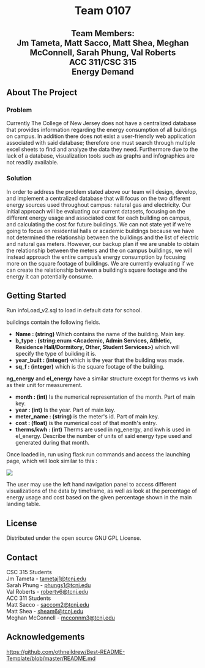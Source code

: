 <!-- TEAM INTRODUCTION -->

<h1 align="center">Team 0107</h1>
<h2 align="center">
  Team Members: 
  <br />
  Jm Tameta, Matt Sacco, Matt Shea, Meghan McConnell, Sarah Phung, Val Roberts
  <br />
  ACC 311/CSC 315
  <br />
  Energy Demand
</h2>


<!-- PROJECT BREAKDOWN -->
## About The Project
### Problem 
Currently The College of New Jersey does not have a centralized database that provides information regarding the energy consumption of all buildings on campus. In addition there does not exist a user-friendly web application associated with said database; therefore one must search through multiple excel sheets to find and analyze the data they need. Furthermore due to the lack of a database, visualization tools such as graphs and infographics are not readily available. 

### Solution
In order to address the problem stated above our team will design, develop, and implement a centralized database that will focus on the two different energy sources used throughout campus: natural gas and electricity. Our initial approach will be evaluating our current datasets, focusing on the different energy usage and associated cost for each building on campus, and calculating the cost for future buildings. We can not state yet if we’re going to focus on residential halls or academic buildings because we have not determined the relationship between the buildings and the list of electric and natural gas meters.
However, our backup plan if we are unable to obtain the relationship between the meters and the on campus buildings, we will instead approach the entire campus’s energy consumption by focusing more on the square footage of buildings. We are currently evaluating if we can create the relationship between a building’s square footage and the energy it can potentially consume. 


## Getting Started
Run infoLoad_v2.sql to load in default data for school.

buildings contain the following fields.

 - **Name : (string)** Which contains the name of the building. Main key.
 - **b_type : (string:enum <Academic, Admin Services, Athletic, Residence Hall/Dormitory, Other, Student Services>)** which will specify the type of building it is.
 - **year_built : (integer)** which is the year that the building was made.
 - **sq_f : (integer)** which is the square footage of the building.

**ng_energy** and **el_energy** have a similar structure except for therms vs kwh as their unit for measurement.

 - **month : (int)** Is the numerical representation of the month. Part of main key.
 - **year : (int)** Is the year. Part of main key.
 - **meter_name : (string)** is the meter's id. Part of main key.
 - **cost : (float)** is the numerical cost of that month's entry.
 - **therms/kwh : (int)** Therms are used in ng_energy, and kwh is used in el_energy. Describe the number of units of said energy type used and generated during that month.

Once loaded in, run using flask run commands and access the launching page, which will look similar to this :

![](https://github.com/TCNJ-degoodj/cab-project-01-7/blob/main/doc/img/launchAreaGraph.png)

The user may use the left hand navigation panel to access different visualizations of the data by timeframe, as well as look at the percentage of energy usage and cost based on the given percentage shown in the main landing table.

## License
Distributed under the open source GNU GPL License.

## Contact
CSC 315 Students
<br />
Jm Tameta - tametaj1@tcnj.edu
<br />
Sarah Phung - phungs1@tcnj.edu
<br />
Val Roberts - robertv6@tcnj.edu
<br />
ACC 311 Students
<br />
Matt Sacco - saccom2@tcnj.edu
<br />
Matt Shea - sheam6@tcnj.edu
<br />
Meghan McConnell - 	mcconnm3@tcnj.edu


## Acknowledgements


https://github.com/othneildrew/Best-README-Template/blob/master/README.md
